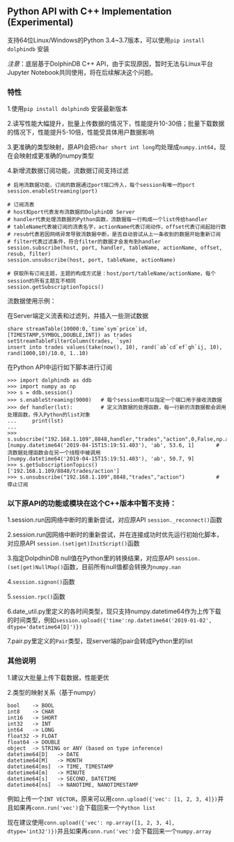 ## Python API with C++ Implementation (Experimental)

支持64位Linux/Windows的Python 3.4~3.7版本，可以使用`pip install dolphindb` 安装

*注意*：底层基于DolphinDB C++ API，由于实现原因，暂时无法与Linux平台Jupyter Notebook共同使用，将在后续解决这个问题。

### 特性

1.使用`pip install dolphindb` 安装最新版本

2.读写性能大幅提升，批量上传数据的情况下，性能提升10-30倍；批量下载数据的情况下，性能提升5-10倍，性能受具体用户数据影响

3.更准确的类型映射，原API会把`char short int long`均处理成`numpy.int64`，现在会映射成更准确的numpy类型

4.新增流数据订阅功能，流数据订阅支持过滤

```
# 启用流数据功能，订阅的数据通过port端口传入，每个session有唯一的port
session.enableStreaming(port)

# 订阅流表
# host和port代表发布流数据的DolphinDB Server
# handler代表处理流数据的Python函数，流数据每一行构成一个list传给handler
# tableName代表被订阅的流表名字，actionName代表订阅动作，offset代表订阅起始行数
# resub代表若因网络异常导致流数据中断，是否自动尝试从上一条收到的数据开始重新订阅
# filter代表过滤条件，符合filter的数据才会发布到handler
session.subscribe(host, port, handler, tableName, actionName, offset, resub, filter)
session.unsubscribe(host, port, tableName, actionName)

# 获取所有订阅主题，主题的构成方式是：host/port/tableName/actionName，每个session的所有主题互不相同
session.getSubscriptionTopics()
```

流数据使用示例：

在Server端定义流表和过滤列，并插入一些测试数据

```
share streamTable(10000:0,`time`sym`price`id, [TIMESTAMP,SYMBOL,DOUBLE,INT]) as trades
setStreamTableFilterColumn(trades, `sym)
insert into trades values(take(now(), 10), rand(`ab`cd`ef`gh`ij, 10), rand(1000,10)/10.0, 1..10)
```

在Python API中运行如下脚本进行订阅

```
>>> import dolphindb as ddb
>>> import numpy as np
>>> s = ddb.session()
>>> s.enableStreaming(9000)   # 每个session都可以指定一个端口用于接收流数据
>>> def handler(lst):         # 定义流数据的处理函数，每一行新的流数据都会调用处理函数，传入Python的list对象
...     print(lst)
...
>>> s.subscribe("192.168.1.109",8848,handler,"trades","action",0,False,np.array(['ab']))
[numpy.datetime64('2019-04-15T15:19:51.403'), 'ab', 53.6, 1]       # 流数据处理函数会在另一个线程中被调用
[numpy.datetime64('2019-04-15T15:19:51.403'), 'ab', 50.7, 9]
>>> s.getSubscriptionTopics()
['192.168.1.109/8848/trades/action']
>>> s.unsubscribe("192.168.1.109",8848,"trades","action")          # 停止订阅
```

### 以下原API的功能或模块在这个C++版本中**暂不支持**：

1.session.run因网络中断时的重新尝试，对应原API `session._reconnect()`函数

2.session.run因网络中断时的重新尝试，并在连接成功时优先运行初始化脚本，对应原API `session.(set|get)InitScript()`函数

3.指定DolpdhinDB null值在Python里的转换结果，对应原API `session.(set|get)NullMap()`函数，目前所有null值都会转换为`numpy.nan`

4.`session.signon()`函数

5.`session.rpc()`函数

6.date_util.py里定义的各时间类型，现只支持numpy.datetime64作为上传下载的时间类型，例如`session.upload({'time':np.datetime64('2019-01-02', dtype='datetime64[D]')})`

7.pair.py里定义的`Pair`类型，现server端的pair会转成Python里的list

### 其他说明

1.建议大批量上传下载数据，性能更优

2.类型的映射关系（基于numpy）

```
bool    -> BOOL
int8    -> CHAR
int16   -> SHORT
int32   -> INT
int64   -> LONG
float32 -> FLOAT
float64 -> DOUBLE
object  -> STRING or ANY (based on type inference)
datetime64[D]   -> DATE
datetime64[M]   -> MONTH
datetime64[ms]  -> TIME, TIMESTAMP
datetime64[m]   -> MINUTE
datetime64[s]   -> SECOND, DATETIME
datetime64[ns]  -> NANOTIME, NANOTIMESTAMP
```

例如上传一个`INT VECTOR`，原来可以用`conn.upload({'vec': [1, 2, 3, 4]})`并且如果再`conn.run('vec')`会下载回来一个`Python list`

现在建议使用`conn.upload({'vec': np.array([1, 2, 3, 4], dtype='int32')})`并且如果再`conn.run('vec')`会下载回来一个`numpy.array`
